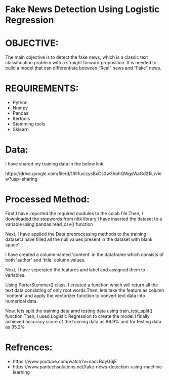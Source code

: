 # Fake News Detection Using Logistic Regression
<h1>OBJECTIVE:</h1>
The main objective is to detect the fake news, which is a classic text classification problem with a straight forward proposition. It is needed to build a model that can differentiate between “Real” news and “Fake” news.
<h1>REQUIREMENTS:</h1>
<ul><li>Python</li>
<li>Numpy</li>
<li>Pandas</li>
<li>Itertools</li>
<li>Stemming tools</li>
<li>Sklearn</li></ul>
<h1>Data:</h1>
<p>I have shared my training data in the below link.</p>
https://drive.google.com/file/d/1RlIfucizysBxCs0w3hohQWgsWaGd21iL/view?usp=sharing
<h1>Processed Method:</h1>
<p>First,I have imported the required modules to the colab file.Then, I downloaded the stopwords from nltk library.I have inserted the dataset to a variable using pandas.read_csv() function</p>
<p>Next, I have applied the Data preprocessing methods to the training dataset.I have filled all the null values present in the dataset with blank space''.</p>
<p>I have created a column named 'content'  in the dataframe which consists of both 'author' and 'title' column values.</p>
<p>Next, I have seperated the features and label and assigned them to variables.</p>
<p>Using PorterStemmer() class, I created a function which will return all the text data consisting of only root words.Then, lets take the feature as column 'content' and apply the vectorizer function to convert text data into numerical data.</p>
<p>Now, lets split the training data amd testing data using train_test_split() function.Then, I used Logistic Regression to create the model.I finally achieved accuracy score of the training data  as 96.9% and for testing data as 95.2%</p>
<h1>Refrences:</h1>
<ul>
<li>https://www.youtube.com/watch?v=nacLBdyG6jE</li>
<li>https://www.pantechsolutions.net/fake-news-detection-using-machine-learning</li>
</ul>
